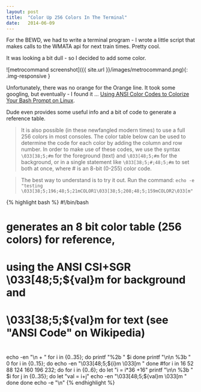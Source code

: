 ```yaml
---
layout: post
title:  "Color Up 256 Colors In The Terminal"
date:   2014-06-09
---
```


For the BEWD, we had to write a terminal program - I wrote a little script that makes calls to the WMATA api for next train times.  Pretty cool.

It was looking a bit dull - so I decided to add some color.

![metrocommand screenshot]({{ site.url }}/images/metrocommand.png){: .img-responsive }

Unfortunately, there was no orange for the Orange line.  It took some googling, but eventually - I found it ...  [Using ANSI Color Codes to Colorize Your Bash Prompt on Linux](http://bitmote.com/index.php?post/2012/11/19/Using-ANSI-Color-Codes-to-Colorize-Your-Bash-Prompt-on-Linux).

Dude even provides some useful info and a bit of code to generate a reference table.

>It is also possible (in these newfangled modern times) to use a full 256 colors in most consoles. The color table below can be used to determine the code for each color by adding the column and row number. In order to make use of these codes, we use the syntax `\033[38;5;#m` for the foreground (text) and `\033[48;5;#m` for the background, or in a single statement like `\033[38;5;#;48;5;#m` to set both at once, where # is an 8-bit (0-255) color code.

>The best way to understand is to try it out. Run the command: `echo -e "testing \033[38;5;196;48;5;21mCOLOR1\033[38;5;208;48;5;159mCOLOR2\033[m"`


{% highlight bash %}
#!/bin/bash
#
# generates an 8 bit color table (256 colors) for reference,
# using the ANSI CSI+SGR \033[48;5;${val}m for background and
# \033[38;5;${val}m for text (see "ANSI Code" on Wikipedia)
#
echo -en "\n   +  "
for i in {0..35}; do
printf "%2b " $i
done
printf "\n\n %3b  " 0
for i in {0..15}; do
echo -en "\033[48;5;${i}m  \033[m "
done
#for i in 16 52 88 124 160 196 232; do
for i in {0..6}; do
let "i = i*36 +16"
printf "\n\n %3b  " $i
for j in {0..35}; do
let "val = i+j"
echo -en "\033[48;5;${val}m  \033[m "
done
done
echo -e "\n"
{% endhighlight %}